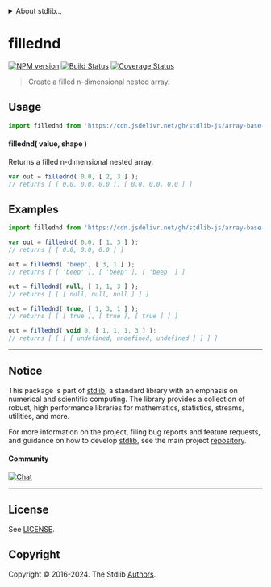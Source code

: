 <!--

@license Apache-2.0

Copyright (c) 2023 The Stdlib Authors.

Licensed under the Apache License, Version 2.0 (the "License");
you may not use this file except in compliance with the License.
You may obtain a copy of the License at

   http://www.apache.org/licenses/LICENSE-2.0

Unless required by applicable law or agreed to in writing, software
distributed under the License is distributed on an "AS IS" BASIS,
WITHOUT WARRANTIES OR CONDITIONS OF ANY KIND, either express or implied.
See the License for the specific language governing permissions and
limitations under the License.

-->


<details>
  <summary>
    About stdlib...
  </summary>
  <p>We believe in a future in which the web is a preferred environment for numerical computation. To help realize this future, we've built stdlib. stdlib is a standard library, with an emphasis on numerical and scientific computation, written in JavaScript (and C) for execution in browsers and in Node.js.</p>
  <p>The library is fully decomposable, being architected in such a way that you can swap out and mix and match APIs and functionality to cater to your exact preferences and use cases.</p>
  <p>When you use stdlib, you can be absolutely certain that you are using the most thorough, rigorous, well-written, studied, documented, tested, measured, and high-quality code out there.</p>
  <p>To join us in bringing numerical computing to the web, get started by checking us out on <a href="https://github.com/stdlib-js/stdlib">GitHub</a>, and please consider <a href="https://opencollective.com/stdlib">financially supporting stdlib</a>. We greatly appreciate your continued support!</p>
</details>

# fillednd

[![NPM version][npm-image]][npm-url] [![Build Status][test-image]][test-url] [![Coverage Status][coverage-image]][coverage-url] <!-- [![dependencies][dependencies-image]][dependencies-url] -->

> Create a filled n-dimensional nested array.

<!-- Section to include introductory text. Make sure to keep an empty line after the intro `section` element and another before the `/section` close. -->

<section class="intro">

</section>

<!-- /.intro -->

<!-- Package usage documentation. -->



<section class="usage">

## Usage

```javascript
import fillednd from 'https://cdn.jsdelivr.net/gh/stdlib-js/array-base-fillednd@deno/mod.js';
```

#### fillednd( value, shape )

Returns a filled n-dimensional nested array.

```javascript
var out = fillednd( 0.0, [ 2, 3 ] );
// returns [ [ 0.0, 0.0, 0.0 ], [ 0.0, 0.0, 0.0 ] ]
```

</section>

<!-- /.usage -->

<!-- Package usage notes. Make sure to keep an empty line after the `section` element and another before the `/section` close. -->

<section class="notes">

</section>

<!-- /.notes -->

<!-- Package usage examples. -->

<section class="examples">

## Examples

<!-- eslint no-undef: "error" -->

```javascript
import fillednd from 'https://cdn.jsdelivr.net/gh/stdlib-js/array-base-fillednd@deno/mod.js';

var out = fillednd( 0.0, [ 1, 3 ] );
// returns [ [ 0.0, 0.0, 0.0 ] ]

out = fillednd( 'beep', [ 3, 1 ] );
// returns [ [ 'beep' ], [ 'beep' ], [ 'beep' ] ]

out = fillednd( null, [ 1, 1, 3 ] );
// returns [ [ [ null, null, null ] ] ]

out = fillednd( true, [ 1, 3, 1 ] );
// returns [ [ [ true ], [ true ], [ true ] ] ]

out = fillednd( void 0, [ 1, 1, 1, 3 ] );
// returns [ [ [ [ undefined, undefined, undefined ] ] ] ]
```

</section>

<!-- /.examples -->

<!-- Section to include cited references. If references are included, add a horizontal rule *before* the section. Make sure to keep an empty line after the `section` element and another before the `/section` close. -->

<section class="references">

</section>

<!-- /.references -->

<!-- Section for related `stdlib` packages. Do not manually edit this section, as it is automatically populated. -->

<section class="related">

</section>

<!-- /.related -->

<!-- Section for all links. Make sure to keep an empty line after the `section` element and another before the `/section` close. -->


<section class="main-repo" >

* * *

## Notice

This package is part of [stdlib][stdlib], a standard library with an emphasis on numerical and scientific computing. The library provides a collection of robust, high performance libraries for mathematics, statistics, streams, utilities, and more.

For more information on the project, filing bug reports and feature requests, and guidance on how to develop [stdlib][stdlib], see the main project [repository][stdlib].

#### Community

[![Chat][chat-image]][chat-url]

---

## License

See [LICENSE][stdlib-license].


## Copyright

Copyright &copy; 2016-2024. The Stdlib [Authors][stdlib-authors].

</section>

<!-- /.stdlib -->

<!-- Section for all links. Make sure to keep an empty line after the `section` element and another before the `/section` close. -->

<section class="links">

[npm-image]: http://img.shields.io/npm/v/@stdlib/array-base-fillednd.svg
[npm-url]: https://npmjs.org/package/@stdlib/array-base-fillednd

[test-image]: https://github.com/stdlib-js/array-base-fillednd/actions/workflows/test.yml/badge.svg?branch=v0.2.1
[test-url]: https://github.com/stdlib-js/array-base-fillednd/actions/workflows/test.yml?query=branch:v0.2.1

[coverage-image]: https://img.shields.io/codecov/c/github/stdlib-js/array-base-fillednd/main.svg
[coverage-url]: https://codecov.io/github/stdlib-js/array-base-fillednd?branch=main

<!--

[dependencies-image]: https://img.shields.io/david/stdlib-js/array-base-fillednd.svg
[dependencies-url]: https://david-dm.org/stdlib-js/array-base-fillednd/main

-->

[chat-image]: https://img.shields.io/gitter/room/stdlib-js/stdlib.svg
[chat-url]: https://app.gitter.im/#/room/#stdlib-js_stdlib:gitter.im

[stdlib]: https://github.com/stdlib-js/stdlib

[stdlib-authors]: https://github.com/stdlib-js/stdlib/graphs/contributors

[umd]: https://github.com/umdjs/umd
[es-module]: https://developer.mozilla.org/en-US/docs/Web/JavaScript/Guide/Modules

[deno-url]: https://github.com/stdlib-js/array-base-fillednd/tree/deno
[deno-readme]: https://github.com/stdlib-js/array-base-fillednd/blob/deno/README.md
[umd-url]: https://github.com/stdlib-js/array-base-fillednd/tree/umd
[umd-readme]: https://github.com/stdlib-js/array-base-fillednd/blob/umd/README.md
[esm-url]: https://github.com/stdlib-js/array-base-fillednd/tree/esm
[esm-readme]: https://github.com/stdlib-js/array-base-fillednd/blob/esm/README.md
[branches-url]: https://github.com/stdlib-js/array-base-fillednd/blob/main/branches.md

[stdlib-license]: https://raw.githubusercontent.com/stdlib-js/array-base-fillednd/main/LICENSE

</section>

<!-- /.links -->
